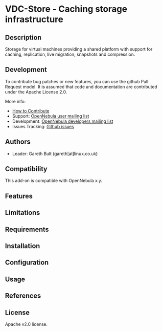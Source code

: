# VDC-Store - Caching storage infrastructure
## Description
Storage for virtual machines providing a shared platform with support for caching, replication, live migration, snapshots and compression.

## Development

To contribute bug patches or new features, you can use the github Pull Request model. It is assumed that code and documentation are contributed under the Apache License 2.0. 

More info:
* [How to Contribute](http://opennebula.org/addons/contribute/)
* Support: [OpenNebula user mailing list](http://opennebula.org/community/mailinglists)
* Development: [OpenNebula developers mailing list](http://opennebula.org/community/mailinglists)
* Issues Tracking: [Github issues](https://github.com/OpenNebula/addon-storage-vdc/issues)

## Authors

* Leader: Gareth Bult (gareth[at]linux.co.uk)

## Compatibility

This add-on is compatible with OpenNebula x.y.

## Features

## Limitations

## Requirements

## Installation

## Configuration

## Usage 

## References

## License

Apache v2.0 license.

